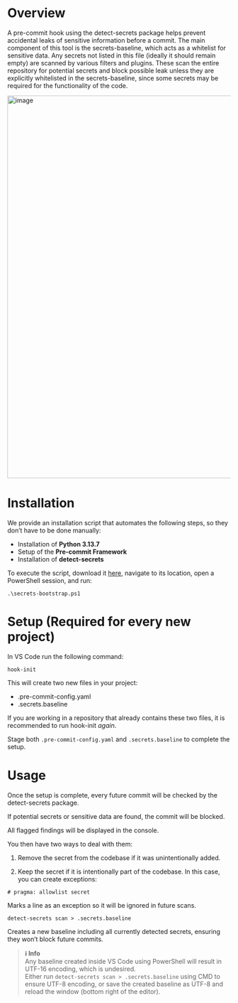 # Overview

A pre-commit hook using the detect-secrets package helps prevent accidental leaks of sensitive information before a commit.
The main component of this tool is the secrets-baseline, which acts as a whitelist for sensitive data.
Any secrets not listed in this file (ideally it should remain empty) are scanned by various filters and plugins.
These scan the entire repository for potential secrets and block possible leak unless they are explicitly whitelisted in the secrets-baseline, since some secrets may be required for the functionality of the code.

<img width="1684" height="861" alt="image" src="https://github.com/user-attachments/assets/e918ed3d-6ac2-4465-bd7c-6f340481a073" />


# Installation

We provide an installation script that automates the following steps, so they don’t have to be done manually:

- Installation of **Python 3.13.7**
- Setup of the **Pre-commit Framework**
- Installation of **detect-secrets**

To execute the script, download it [here](https://github.com/cw-modernapplicationplatform/tools/tree/master/bash/detect-secrets), navigate to its location, open a PowerShell session, and run:

`.\secrets-bootstrap.ps1`


# Setup (Required for every new project)

In VS Code run the following command:

`hook-init`

This will create two new files in your project:

- .pre-commit-config.yaml
- .secrets.baseline


If you are working in a repository that already contains these two files, it is recommended to run hook-init *again*.

Stage both `.pre-commit-config.yaml` and `.secrets.baseline` to complete the setup.

# Usage

Once the setup is complete, every future commit will be checked by the detect-secrets package.

If potential secrets or sensitive data are found, the commit will be blocked.

All flagged findings will be displayed in the console.

You then have two ways to deal with them:

1) Remove the secret from the codebase if it was unintentionally added.

2) Keep the secret if it is intentionally part of the codebase. In this case, you can create exceptions:

`# pragma: allowlist secret`

Marks a line as an exception so it will be ignored in future scans.

`detect-secrets scan > .secrets.baseline`

Creates a new baseline including all currently detected secrets, ensuring they won’t block future commits.

> **ℹ️ Info**  
> Any baseline created inside VS Code using PowerShell will result in UTF-16 encoding, which is undesired.  
> Either run `detect-secrets scan > .secrets.baseline` using CMD to ensure UTF-8 encoding, or save the created baseline as UTF-8 and reload the window (bottom right of the editor).

